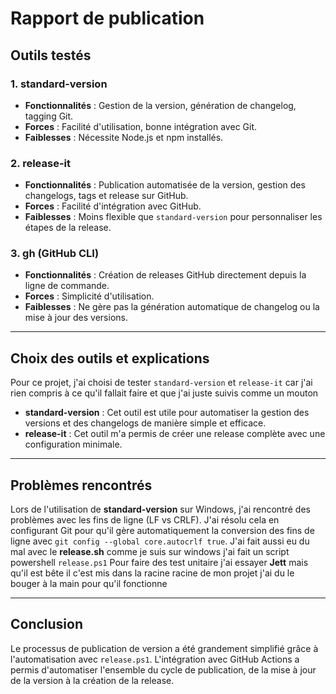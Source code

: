# Rapport de publication

## Outils testés

### 1. **standard-version**
- **Fonctionnalités** : Gestion de la version, génération de changelog, tagging Git.
- **Forces** : Facilité d'utilisation, bonne intégration avec Git.
- **Faiblesses** : Nécessite Node.js et npm installés.

### 2. **release-it**
- **Fonctionnalités** : Publication automatisée de la version, gestion des changelogs, tags et release sur GitHub.
- **Forces** : Facilité d'intégration avec GitHub.
- **Faiblesses** : Moins flexible que `standard-version` pour personnaliser les étapes de la release.

### 3. **gh (GitHub CLI)**
- **Fonctionnalités** : Création de releases GitHub directement depuis la ligne de commande.
- **Forces** : Simplicité d'utilisation.
- **Faiblesses** : Ne gère pas la génération automatique de changelog ou la mise à jour des versions.

---

## Choix des outils et explications

Pour ce projet, j'ai choisi de tester `standard-version` et `release-it` car j'ai rien compris à ce qu'il fallait faire et que j'ai juste suivis comme un mouton

- **standard-version** : Cet outil est utile pour automatiser la gestion des versions et des changelogs de manière simple et efficace.
- **release-it** : Cet outil m'a permis de créer une release complète avec une configuration minimale.

---

## Problèmes rencontrés

Lors de l'utilisation de **standard-version** sur Windows, j'ai rencontré des problèmes avec les fins de ligne (LF vs CRLF). J'ai résolu cela en configurant Git pour qu'il gère automatiquement la conversion des fins de ligne avec `git config --global core.autocrlf true`.
J'ai fait aussi eu du mal avec le **release.sh** comme je suis sur windows j'ai fait un script powershell `release.ps1`
Pour faire des test unitaire j'ai essayer **Jett** mais qu'il est bête il c'est mis dans la racine racine de mon projet j'ai du le bouger à la main pour qu'il fonctionne

---

## Conclusion

Le processus de publication de version a été grandement simplifié grâce à l'automatisation avec `release.ps1`. L'intégration avec GitHub Actions a permis d'automatiser l'ensemble du cycle de publication, de la mise à jour de la version à la création de la release.
